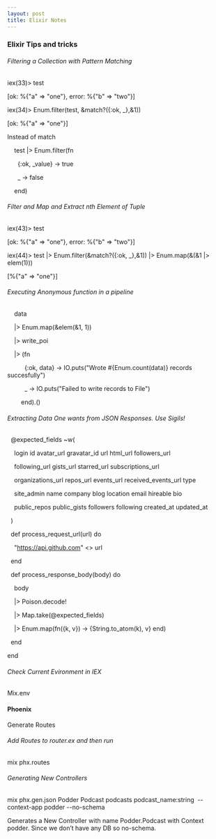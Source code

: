 ```yaml
---
layout: post
title: Elixir Notes 
---
```


### Elixir Tips and tricks

###### Filtering a Collection with Pattern Matching




iex(33)> test

[ok: %{"a" => "one"}, error: %{"b" => "two"}]

iex(34)> Enum.filter(test, &match?({:ok, _},&1))

[ok: %{"a" => "one"}]




Instead of match




    test |> Enum.filter(fn

      {:ok, _value} -> true

      _ -> false

    end)




###### Filter and Map and Extract nth Element of Tuple




iex(43)> test

[ok: %{"a" => "one"}, error: %{"b" => "two"}]

iex(44)> test |> Enum.filter(&match?({:ok, _},&1)) |> Enum.map(&(&1 |> elem(1)))

[%{"a" => "one"}]




###### Executing Anonymous function in a pipeline




    data

    |> Enum.map(&elem(&1, 1))

    |> write_poi

    |> (fn

          {:ok, data} -> IO.puts("Wrote #{Enum.count(data)} records succesfully")

          _ -> IO.puts("Failed to write records to File")

        end).()










###### Extracting Data One wants from JSON Responses. Use Sigils!




  @expected_fields ~w(

    login id avatar_url gravatar_id url html_url followers_url

    following_url gists_url starred_url subscriptions_url

    organizations_url repos_url events_url received_events_url type

    site_admin name company blog location email hireable bio

    public_repos public_gists followers following created_at updated_at

  )







  def process_request_url(url) do

    "https://api.github.com" <> url

  end







  def process_response_body(body) do

    body

    |> Poison.decode!

    |> Map.take(@expected_fields)

    |> Enum.map(fn({k, v}) -> {String.to_atom(k), v} end)

  end

end




###### Check Current Evironment in IEX




Mix.env




#### Phoenix

Generate Routes




###### Add Routes to router.ex and then run

mix phx.routes




###### Generating New Controllers




mix phx.gen.json Podder Podcast podcasts podcast_name:string  --context-app podder --no-schema







Generates a New Controller with name Podder.Podcast with Context podder. Since we don’t have any DB so no-schema.

